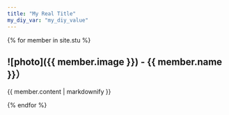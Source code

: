 ```yaml
---
title: "My Real Title"
my_diy_var: "my_diy_value"
---
```


{% for member in site.stu %}
  <h2> ![photo]({{ member.image }}) - {{ member.name }}）</h2>
    <p> {{ member.content | markdownify }}</p>
{% endfor %}

